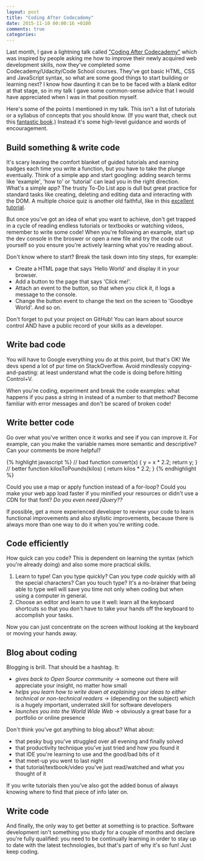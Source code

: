 ```yaml
---
layout: post
title: "Coding After Codecademy"
date: 2015-11-10 00:00:16 +0100
comments: true
categories: 
---
```


Last month, I gave a lightning talk called ["Coding After Codecademy"](https://www.youtube.com/watch?v=Ofo6NvZtz3A&feature=youtu.be) which was inspired by people asking me how to improve their newly acquired web development skills, now they've completed some Codecademy/Udacity/Code School courses. They've got basic HTML, CSS and JavaScript syntax, so what are some good things to start building or learning next? I know how daunting it can be to be faced with a blank editor at that stage, so in my talk I gave some common-sense advice that I would have appreciated when I was in that position myself.

Here's some of the points I mentioned in my talk. This isn't a list of tutorials or a syllabus of concepts that you should know. (If you want that, check out this [fantastic book](https://www.gitbook.com/book/frontendmasters/front-end-handbook/details).) Instead it's some high-level guidance and words of encouragement.

## Build something & write code

It's scary leaving the comfort blanket of guided tutorials and earning badges each time you write a function, but you have to take the plunge eventually. Think of a simple app and start googling: adding search terms like 'example', 'how to' or 'tutorial' can lead you in the right direction. What's a simple app? The trusty To-Do List app is dull but great practice for standard tasks like creating, deleting and editing data and interacting with the DOM. A multiple choice quiz is another old faithful, like in this [excellent tutorial](http://javascriptissexy.com/how-to-learn-javascript-properly/).

But once you've got an idea of what you want to achieve, don't get trapped in a cycle of reading endless tutorials or textbooks or watching videos, remember to write some code! When you're following an example, start up the dev console in the broswer or open a new file and try the code out yourself so you ensure you're actively learning what you're reading about.

Don't know where to start? Break the task down into tiny steps, for example:

  * Create a HTML page that says 'Hello World' and display it in your browser.
  * Add a button to the page that says 'Click me!'.
  * Attach an event to the button, so that when you click it, it logs a message to the console.
  * Change the button event to change the text on the screen to 'Goodbye World'. And so on.

Don't forget to put your project on GitHub! You can learn about source control AND have a public record of your skills as a developer.

## Write bad code

You will have to Google everything you do at this point, but that's OK! We devs spend a lot of pur time on StackOverflow. Avoid mindlessly copying-and-pasting: at least understand what the code is doing before hitting Control+V.

When you're coding, experiment and break the code examples: what happens if you pass a string in instead of a number to that method? Become familiar with error messages and don't be scared of broken code!

## Write better code

Go over what you've written once it works and see if you can improve it. For example, can you make the variable names more semantic and descriptive? Can your comments be more helpful?

{% highlight javascript %}
// bad
function convert(x) {
  y = x * 2.2;
  return y;
}
// better
function kilosToPounds(kilos) {
  return kilos * 2.2;
}
{% endhighlight %}

Could you use a map or apply function instead of a for-loop? Could you make your web app load faster if you minified your resources or didn't use a CDN for that font? _Do you even need jQuery??_ 

If possible, get a more experienced developer to review your code to learn functional improvements and also stylistic improvements, because there is always more than one way to do it when you're writing code.

## Code efficiently
  
How quick can you code? This is dependent on learning the syntax (which you're already doing) and also some more practical skills. 

1. Learn to type! Can you type quickly? Can you type _code_ quickly with all the special characters? Can you touch type? It's a no-brainer that being able to type well will save you time not only when coding but when using a computer in general.     
2. Choose an editor and learn to use it well: learn all the keyboard shortcuts so that you don't have to take your hands off the keyboard to accomplish your tasks. 

Now you can just concentrate on the screen without looking at the keyboard or moving your hands away.

## Blog about coding

Blogging is brill. That should be a hashtag. It:

* _gives back to Open Source community_ -> someone out there will appreciate your insight, no matter how small
* _helps you learn how to write down at explaining your ideas to either technical or non-technical readers_ -> (depending on the subject) which is a hugely important, underrated skill for software developers
* _launches you into the World Wide Web_ -> obviously a great base for a portfolio or online presence

Don't think you've got anything to blog about? What about:

+ that pesky bug you've struggled over all evening and finally solved
+ that productivity technique you've just tried and how you found it
+ that IDE you're learning to use and the good/bad bits of it
+ that meet-up you went to last night
+ that tutorial/textbook/video you've just read/watched and what you thought of it

If you write tutorials then you've also got the added bonus of always knowing where to find that piece of info later on.

## Write code

And finally, the only way to get better at something is to practice. Software development isn't something you study for a couple of months and declare you're fully qualified: you need to be continually learning in order to stay up to date with the latest technologies, but that's part of why it's so fun! Just keep coding.
